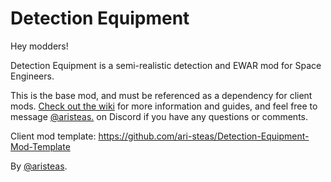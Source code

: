 # Detection Equipment

Hey modders!

Detection Equipment is a semi-realistic detection and EWAR mod for Space Engineers.

This is the base mod, and must be referenced as a dependency for client mods. [Check out the wiki](https://github.com/ari-steas/Detection-Equipment/wiki) for more information and guides, and feel free to message [@aristeas.](https://discordapp.com/users/474302106401243171) on Discord if you have any questions or comments.

Client mod template: https://github.com/ari-steas/Detection-Equipment-Mod-Template

By [@aristeas](https://github.com/ari-steas).
